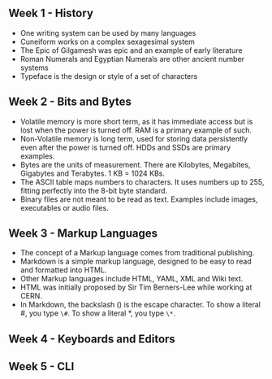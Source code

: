 ## Week 1 - History
- One writing system can be used by many languages
- Cuneiform works on a complex sexagesimal system
- The Epic of Gilgamesh was epic and an example of early literature
- Roman Numerals and Egyptian Numerals are other ancient number systems
- Typeface is the design or style of a set of characters
## Week 2 - Bits and Bytes
- Volatile memory is more short term, as it has immediate access but is lost when the power is turned off. RAM is a primary example of such.
- Non-Volatile memory is long term, used for storing data persistently even after the power is turned off. HDDs and SSDs are primary examples.
- Bytes are the units of measurement. There are Kilobytes, Megabites, Gigabytes and Terabytes. 1 KB = 1024 KBs.
- The ASCII table maps numbers to characters. It uses numbers up to 255, fitting perfectly into the 8-bit byte standard.
- Binary files are not meant to be read as text. Examples include images, executables or audio files.
## Week 3 - Markup Languages
- The concept of a Markup language comes from traditional publishing.
- Markdown is a simple markup language, designed to be easy to read and formatted into HTML.
- Other Markup languages include HTML, YAML, XML and Wiki text.
- HTML was initially proposed by Sir Tim Berners-Lee while working at CERN.
- In Markdown, the backslash (\) is the escape character. To show a literal #, you type `\#`. To show a literal *, you type `\*`.
## Week 4 - Keyboards and Editors

## Week 5 - CLI
